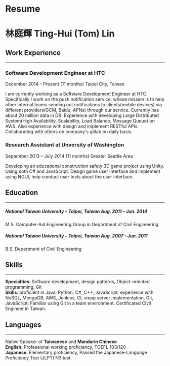 # Resume
# 林庭輝 Ting-Hui (Tom) Lin
## Work Experience
--- 
### Software Development Engineer at HTC
December 2014 – Present (11 months) Taipei City, Taiwan  

I am currently working as a Software Development Engineer at HTC. Specifically I work on the push notification service, whose mission is to help other internal teams sending out notifications to clients(mobile devices) via different providers(GCM, Baidu, APNs) through our service. Currently has about 20 million data in DB. Experience with developing Large Distributed System(High Availability, Scalability, Load Balance, Message Queue) on AWS. Also experience with design and implement RESTful APIs. Collaborating with others on company's gitlab on daily basis.
### Research Assistant at Unversity of Washington
September 2013 – July 2014 (11 months) Greater Seattle Area  

Developing an educational construction safety 3D game project using Unity. Using both C# and
JavaScript. Design game user interface and implement using NGUI, help conduct user tests about
the user interface.
## Education
---
##### National Taiwan University – Taipei, Taiwan Aug. 2011 – Jun. 2014  
M.S. Computer-Aid Engineering Group in Department of Civil Engineering  

##### National Taiwan University – Taipei, Taiwan Aug. 2007 - Jun. 2011  
B.S. Department of Civil Engineering

## Skills
---
__Specialties__: Software development, design patterns, Object-oriented programming, Git  
__Skills__: proficient in Java; Python, C#, C++, JavaScript; experience with NoSQL, MongoDB, AWS, Jenkins, CI, xmpp server implementation, Git, JavaScript; Familiar using Git in a team environment.
Certificated Civil Engineer in Taiwan.

## Languages
---
Native Speaker of __Taiwanese__ and __Mandarin Chinese__  
__English__: Professional working proficiency, TOEFL 103/120  
__Japanese__: Elementary proficiency, Passed the Japanese-Language Proficiency Test (JLPT) N3 test.